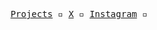 <p align="center">
  <samp>
    <a href="https://github.com/lov3five?tab=repositories">Projects</a> ▫
    <a href="https://twitter.com/luongtranstaff">X</a> ▫
    <a href="https://instagram.com/nakervn">Instagram</a> ▫
  </samp>
</p>